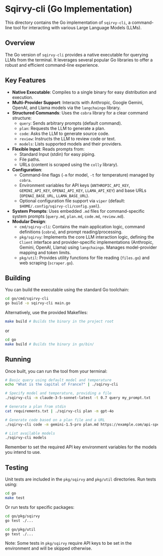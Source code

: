 # Sqirvy-cli (Go Implementation)

This directory contains the Go implementation of `sqirvy-cli`, a command-line tool for interacting with various Large Language Models (LLMs).

## Overview

The Go version of `sqirvy-cli` provides a native executable for querying LLMs from the terminal. It leverages several popular Go libraries to offer a robust and efficient command-line experience.

## Key Features

*   **Native Executable**: Compiles to a single binary for easy distribution and execution.
*   **Multi-Provider Support**: Interacts with Anthropic, Google Gemini, OpenAI, and Llama models via the `langchaingo` library.
*   **Structured Commands**: Uses the `cobra` library for a clear command structure:
    *   `query`: Sends arbitrary prompts (default command).
    *   `plan`: Requests the LLM to generate a plan.
    *   `code`: Asks the LLM to generate source code.
    *   `review`: Instructs the LLM to review code or text.
    *   `models`: Lists supported models and their providers.
*   **Flexible Input**: Reads prompts from:
    *   Standard Input (stdin) for easy piping.
    *   File paths.
    *   URLs (content is scraped using the `colly` library).
*   **Configuration**:
    *   Command-line flags (`-m` for model, `-t` for temperature) managed by `cobra`.
    *   Environment variables for API keys (`ANTHROPIC_API_KEY`, `GEMINI_API_KEY`, `OPENAI_API_KEY`, `LLAMA_API_KEY`) and base URLs (`OPENAI_BASE_URL`, `LLAMA_BASE_URL`).
    *   Optional configuration file support via `viper` (default: `$HOME/.config/sqirvy-cli/config.yaml`).
*   **System Prompts**: Uses embedded `.md` files for command-specific system prompts (`query.md`, `plan.md`, `code.md`, `review.md`).
*   **Modular Design**:
    *   `cmd/sqirvy-cli`: Contains the main application logic, command definitions (`cobra`), and prompt reading/processing.
    *   `pkg/sqirvy`: Implements the core LLM interaction logic, defining the `Client` interface and provider-specific implementations (Anthropic, Gemini, OpenAI, Llama) using `langchaingo`. Manages model-provider mapping and token limits.
    *   `pkg/util`: Provides utility functions for file reading (`files.go`) and web scraping (`scraper.go`).

## Building

You can build the executable using the standard Go toolchain:

```bash
cd go/cmd/sqirvy-cli
go build -o sqirvy-cli main.go
```

Alternatively, use the provided Makefiles:

```bash
make build # Builds the binary in the project root
```
or
```bash
cd go
make build # Builds the binary in go/bin/
```

## Running

Once built, you can run the tool from your terminal:

```bash
# Basic query using default model and temperature
echo "What is the capital of France?" | ./sqirvy-cli

# Specify model and temperature, providing a file
./sqirvy-cli -m claude-3-5-sonnet-latest -t 0.7 query my_prompt.txt

# Generate a plan from stdin
cat requirements.txt | ./sqirvy-cli plan -m gpt-4o

# Generate code based on a plan file and a URL
./sqirvy-cli code -m gemini-1.5-pro plan.md https://example.com/api-spec

# List available models
./sqirvy-cli models
```

Remember to set the required API key environment variables for the models you intend to use.

## Testing

Unit tests are included in the `pkg/sqirvy` and `pkg/util` directories. Run tests using:

```bash
cd go
make test
```

Or run tests for specific packages:

```bash
cd go/pkg/sqirvy
go test ./...

cd go/pkg/util
go test ./...
```

Note: Some tests in `pkg/sqirvy` require API keys to be set in the environment and will be skipped otherwise.
